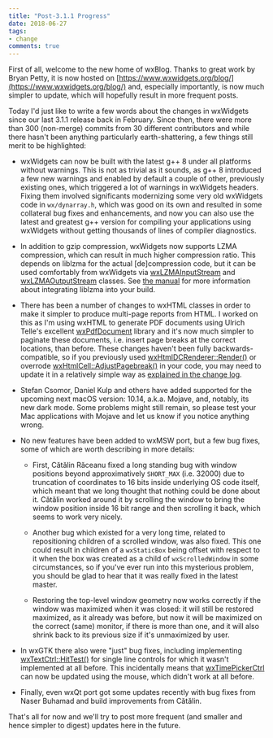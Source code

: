 ```yaml
---
title: "Post-3.1.1 Progress"
date: 2018-06-27
tags:
- change
comments: true
---
```


First of all, welcome to the new home of wxBlog. Thanks to great work by Bryan
Petty, it is now hosted on [https://www.wxwidgets.org/blog/](https://www.wxwidgets.org/blog/)
and, especially importantly, is now much simpler to update, which will
hopefully result in more frequent posts.

Today I'd just like to write a few words about the changes in wxWidgets since
our last 3.1.1 release back in February. Since then, there were more than 300
(non-merge) commits from 30 different contributors and while there hasn't been
anything particularly earth-shattering, a few things still merit to be
highlighted:

- wxWidgets can now be built with the latest g++ 8 under all platforms
  without warnings. This is not as trivial as it sounds, as g++ 8 introduced a
  few new warnings and enabled by default a couple of other, previously
  existing ones, which triggered a lot of warnings in wxWidgets headers.
  Fixing them involved significants modernizing some very old wxWidgets code
  in `wx/dynarray.h`, which was good on its own and resulted in some
  collateral bug fixes and enhancements, and now you can also use the
  latest and greatest g++ version for compiling your applications using
  wxWidgets without getting thousands of lines of compiler diagnostics.

- In addition to gzip compression, wxWidgets now supports LZMA compression,
  which can result in much higher compression ratio. This depends on liblzma
  for the actual [de]compression code, but it can be used comfortably from
  wxWidgets via [wxLZMAInputStream](https://docs.wxwidgets.org/trunk/classwx_l_z_m_a_input_stream.html)
  and [wxLZMAOutputStream](https://docs.wxwidgets.org/trunk/classwx_l_z_m_a_output_stream.html)
  classes. See [the manual](https://docs.wxwidgets.org/trunk/page_build_liblzma.html)
  for more information about integrating liblzma into your build.

- There has been a number of changes to wxHTML classes in order to make it
  simpler to produce multi-page reports from HTML. I worked on this as I'm
  using wxHTML to generate PDF documents using Ulrich Telle's excellent
  [wxPdfDocument](https://utelle.github.io/wxpdfdoc/) library and it's now
  much simpler to paginate these documents, i.e. insert page breaks at the
  correct locations, than before. These changes haven't been fully
  backwards-compatible, so if you previously used [wxHtmlDCRenderer::Render()](https://docs.wxwidgets.org/trunk/classwx_html_d_c_renderer.html#a5fe383f22d986458858f5ebef359b9bb)
  or overrode [wxHtmlCell::AdjustPagebreak()](https://docs.wxwidgets.org/trunk/classwx_html_cell.html#ad341b0bdbe676e2afc3ece6665edf1f5)
  in your code, you may need to update it in a relatively simple way as
  [explained in the change log](https://github.com/wxWidgets/wxWidgets/blob/a824ee092db5dd28c907d36867b5281b151daca9/docs/changes.txt#L75,L79).

- Stefan Csomor, Daniel Kulp and others have added supported for the upcoming
  next macOS version: 10.14, a.k.a. Mojave, and, notably, its new dark mode.
  Some problems might still remain, so please test your Mac applications with
  Mojave and let us know if you notice anything wrong.

- No new features have been added to wxMSW port, but a few bug fixes, some of
  which are worth describing in more details:

  - First, Cătălin Răceanu fixed a long standing bug with window positions
  beyond approximatively `SHORT_MAX` (i.e. 32000) due to truncation of
  coordinates to 16 bits inside underlying OS code itself, which meant that
  we long thought that nothing could be done about it. Cătălin worked around
  it by scrolling the window to bring the window position inside 16 bit
  range and then scrolling it back, which seems to work very nicely.

  - Another bug which existed for a very long time, related to repositioning
  children of a scrolled window, was also fixed. This one could result in
  children of a `wxStaticBox` being offset with respect to it when the box was
  created as a child of `wxScrolledWindow` in some circumstances, so if you've
  ever run into this mysterious problem, you should be glad to hear that it
  was really fixed in the latest master.

  - Restoring the top-level window geometry now works correctly if the window
  was maximized when it was closed: it will still be restored maximized, as it
  already was before, but now it will be maximized on the correct (same)
  monitor, if there is more than one, and it will also shrink back to its
  previous size if it's unmaximized by user.

- In wxGTK there also were "just" bug fixes, including implementing
  [wxTextCtrl::HitTest()](https://docs.wxwidgets.org/trunk/classwx_text_ctrl.html#ad48c6f67afe17085c67231379bba2d7e)
  for single line controls for which it wasn't implemented at all before. This
  incidentally means that [wxTimePickerCtrl](https://docs.wxwidgets.org/trunk/classwx_time_picker_ctrl.html)
  can now be updated using the mouse, which didn't work at all before.

- Finally, even wxQt port got some updates recently with bug fixes from Naser
  Buhamad and build improvements from Cătălin.


 That's all for now and we'll try to post more frequent (and smaller and hence
simpler to digest) updates here in the future.
